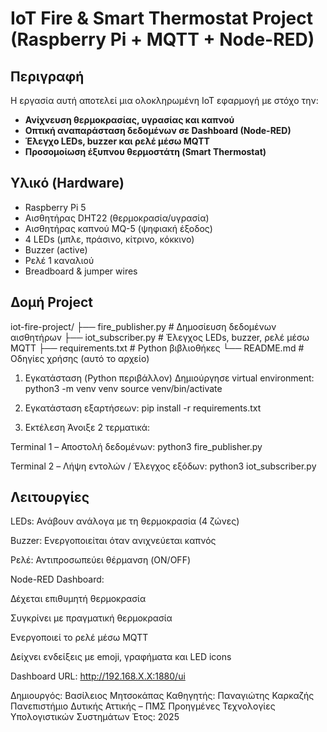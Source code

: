 # IoT Fire & Smart Thermostat Project (Raspberry Pi + MQTT + Node-RED)

## Περιγραφή

Η εργασία αυτή αποτελεί μια ολοκληρωμένη IoT εφαρμογή με στόχο την:

- **Ανίχνευση θερμοκρασίας, υγρασίας και καπνού**
- **Οπτική αναπαράσταση δεδομένων σε Dashboard (Node-RED)**
- **Έλεγχο LEDs, buzzer και ρελέ μέσω MQTT**
- **Προσομοίωση έξυπνου θερμοστάτη (Smart Thermostat)**

## Υλικό (Hardware)

- Raspberry Pi 5
- Αισθητήρας DHT22 (θερμοκρασία/υγρασία)
- Αισθητήρας καπνού MQ-5 (ψηφιακή έξοδος)
- 4 LEDs (μπλε, πράσινο, κίτρινο, κόκκινο)
- Buzzer (active)
- Ρελέ 1 καναλιού
- Breadboard & jumper wires

## Δομή Project

iot-fire-project/
├── fire_publisher.py       # Δημοσίευση δεδομένων αισθητήρων
├── iot_subscriber.py       # Έλεγχος LEDs, buzzer, ρελέ μέσω MQTT
├── requirements.txt        # Python βιβλιοθήκες
└── README.md               # Οδηγίες χρήσης (αυτό το αρχείο)

1. Εγκατάσταση (Python περιβάλλον)
Δημιούργησε virtual environment:
python3 -m venv venv
source venv/bin/activate

2. Εγκατάσταση εξαρτήσεων:
pip install -r requirements.txt

3. Εκτέλεση
Άνοιξε 2 τερματικά:

Terminal 1 – Αποστολή δεδομένων:
python3 fire_publisher.py

Terminal 2 – Λήψη εντολών / Έλεγχος εξόδων:
python3 iot_subscriber.py

## Λειτουργίες

LEDs: Ανάβουν ανάλογα με τη θερμοκρασία (4 ζώνες)

Buzzer: Ενεργοποιείται όταν ανιχνεύεται καπνός

Ρελέ: Αντιπροσωπεύει θέρμανση (ON/OFF)

Node-RED Dashboard:

Δέχεται επιθυμητή θερμοκρασία

Συγκρίνει με πραγματική θερμοκρασία

Ενεργοποιεί το ρελέ μέσω MQTT

Δείχνει ενδείξεις με emoji, γραφήματα και LED icons

Dashboard URL: http://192.168.Χ.Χ:1880/ui

Δημιουργός: Βασίλειος Μητσοκάπας
Καθηγητής: Παναγιώτης Καρκαζής
Πανεπιστήμιο Δυτικής Αττικής – ΠΜΣ Προηγμένες Τεχνολογίες Υπολογιστικών Συστημάτων
Έτος: 2025
